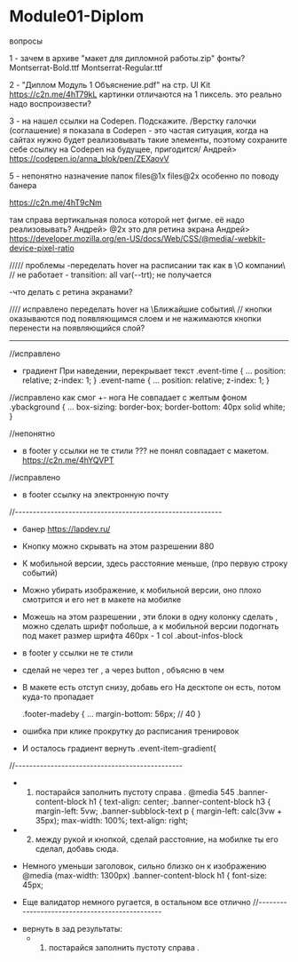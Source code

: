 # Module01-Diplom

вопросы

1 - зачем в архиве "макет для дипломной работы.zip"  фонты? Montserrat-Bold.ttf Montserrat-Regular.ttf 

2 - "Диплом Модуль 1 Объяснение.pdf" на стр. UI Kit 
https://c2n.me/4hT79kL
картинки отличаются на 1 пиксель. это реально надо воспроизвести?

3 - на нашел ссылки на Codepen. Подскажите. 
/Верстку галочки (соглашение) я показала в Codepen - это частая ситуация,
когда на сайтах нужно будет реализовывать такие элементы, поэтому
сохраните себе ссылку на Codepen на будущее, пригодится/
    Андрей> https://codepen.io/anna_blok/pen/ZEXaovV

5 - непонятно назначение папок 
files\@1x 
files\@2x 
особенно по поводу банера

https://c2n.me/4hT9cNm

там справа вертикальная полоса которой нет фигме. её надо реализовывать?
    Андрей> @2x  это для ретина экрана
    Андрей> https://developer.mozilla.org/en-US/docs/Web/CSS/@media/-webkit-device-pixel-ratio

///// проблемы
  -переделать hover на расписании так как в \O компании\ 
      // не работает - transition: all var(--trt);
      не получается

  -что делать с ретина экранами?

//// исправлено
  переделать hover на \Ближайшие события\ // кнопки оказываются 
    под появляющимся слоем и не нажимаются
      кнопки перенести на появляющийся слой?

----------------------------------------------------
//исправлено
+ градиент При наведении, перекрывает текст
.event-time {
...
    position: relative;
    z-index: 1;
}
.event-name {
...
    position: relative;
    z-index: 1;
}

//исправлено как смог
+- нога Не совпадает с желтым фоном
.ybackground {
...
  box-sizing: border-box;
  border-bottom: 40px solid white;
}

//непонятно
+ в footer у ссылки не те стили
???	не понял совпадает с макетом. 
	https://c2n.me/4hYQVPT

//исправлено
+ в footer ссылку на электронную почту 


//----------------------------------------------------------
- банер
	https://lapdev.ru/


+ Кнопку можно скрывать на этом разрешении
	880

+ К мобильной версии, здесь расстояние меньше, (про первую строку событий)


+ Можно убирать изображение, к мобильной версии, оно плохо смотрится 
	и его нет в макете на мобилке


+   Можешь на этом разрешении , эти блоки в одну колонку сделать , 
   можно сделать шрифт побольше, а к мобильной версии подогнать под макет размер шрифта
	 460px - 1 col
	.about-infos-block


+ в footer у ссылки не те стили


+ сделай не через тег <a> , а через button , объясню в чем


+ В макете есть отступ снизу, добавь его
	На десктопе он есть, потом куда-то пропадает

	.footer-madeby {
		...
	    margin-bottom: 56px;  // 40
	}


+ ошибка при клике
	прокрутку до расписания тренировок

+ И осталось градиент вернуть
	.event-item-gradient{

//-----------------------------------------------
  + 1. постарайся заполнить пустоту справа .
    @media 545
    .banner-content-block h1 {
        text-align: center;
    .banner-content-block h3 {
        margin-left: 5vw;
    .banner-subblock-text p {
        margin-left: calc(3vw + 35px);
        max-width: 100%;
        text-align: right;

 + 2. между рукой и кнопкой, сделай расстояние, на мобилке ты его сделал, добавь сюда.

 + Немного уменьши заголовок, сильно близко он к изображению
	@media (max-width: 1300px)
		.banner-content-block h1 {
    		font-size: 45px;

 + Еще валидатор немного ругается, в остальном все отлично
//-----------------------------------------------
  - вернуть в зад результаты:
    + 1. постарайся заполнить пустоту справа .
